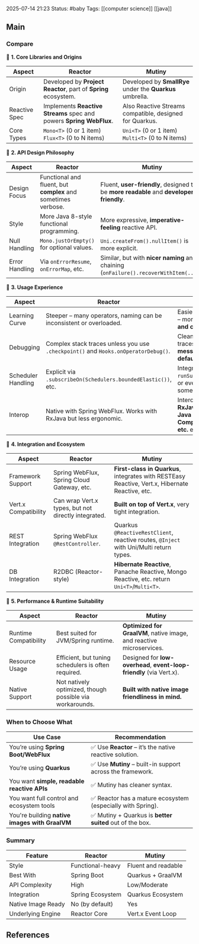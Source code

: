 2025-07-14 21:23
Status: #baby
Tags: [[computer science]] [[java]]
## Main

### Compare

🔧 **1. Core Libraries and Origins**

|Aspect|**Reactor**|**Mutiny**|
|---|---|---|
|Origin|Developed by **Project Reactor**, part of **Spring** ecosystem.|Developed by **SmallRye** under the **Quarkus** umbrella.|
|Reactive Spec|Implements **Reactive Streams** spec and powers **Spring WebFlux**.|Also Reactive Streams compatible, designed for Quarkus.|
|Core Types|`Mono<T>` (0 or 1 item) `Flux<T>` (0 to N items)|`Uni<T>` (0 or 1 item) `Multi<T>` (0 to N items)|

🧠 **2. API Design Philosophy**

| Aspect         | **Reactor**                                                   | **Mutiny**                                                                              |
| -------------- | ------------------------------------------------------------- | --------------------------------------------------------------------------------------- |
| Design Focus   | Functional and fluent, but **complex** and sometimes verbose. | Fluent, **user-friendly**, designed to be **more readable** and **developer-friendly**. |
| Style          | More Java 8-style functional programming.                     | More expressive, **imperative-feeling** reactive API.                                   |
| Null Handling  | `Mono.justOrEmpty()` for optional values.                     | `Uni.createFrom().nullItem()` is more explicit.                                         |
| Error Handling | Via `onErrorResume`, `onErrorMap`, etc.                       | Similar, but with **nicer naming** and chaining (`onFailure().recoverWithItem(...)`).   |

🧪 **3. Usage Experience**

|Aspect|**Reactor**|**Mutiny**|
|---|---|---|
|Learning Curve|Steeper – many operators, naming can be inconsistent or overloaded.|Easier to get started – more **opinionated and consistent** API.|
|Debugging|Complex stack traces unless you use `.checkpoint()` and `Hooks.onOperatorDebug()`.|Cleaner stack traces; **better error messages by default**.|
|Scheduler Handling|Explicit via `.subscribeOn(Schedulers.boundedElastic())`, etc.|Integrated via `runSubscriptionOn`, or even hidden in some operators.|
|Interop|Native with Spring WebFlux. Works with RxJava but less ergonomic.|Interoperates with **RxJava, Reactor, Java CompletableFuture, etc.** easily.|

🔌 **4. Integration and Ecosystem**

|Aspect|**Reactor**|**Mutiny**|
|---|---|---|
|Framework Support|Spring WebFlux, Spring Cloud Gateway, etc.|**First-class in Quarkus**, integrates with RESTEasy Reactive, Vert.x, Hibernate Reactive, etc.|
|Vert.x Compatibility|Can wrap Vert.x types, but not directly integrated.|**Built on top of Vert.x**, very tight integration.|
|REST Integration|Spring WebFlux `@RestController`.|Quarkus `@ReactiveRestClient`, reactive routes, `@Inject` with Uni/Multi return types.|
|DB Integration|R2DBC (Reactor-style)|**Hibernate Reactive**, Panache Reactive, Mongo Reactive, etc. return `Uni<T>`/`Multi<T>`.|

🚀 **5. Performance & Runtime Suitability**

|Aspect|**Reactor**|**Mutiny**|
|---|---|---|
|Runtime Compatibility|Best suited for JVM/Spring runtime.|**Optimized for GraalVM**, native image, and reactive microservices.|
|Resource Usage|Efficient, but tuning schedulers is often required.|Designed for **low-overhead**, **event-loop-friendly** (via Vert.x).|
|Native Support|Not natively optimized, though possible via workarounds.|**Built with native image friendliness in mind.**|
### When to Choose What
| Use Case                                       | Recommendation                                             |
| ---------------------------------------------- | ---------------------------------------------------------- |
| You’re using **Spring Boot/WebFlux**           | ✅ Use **Reactor** – it’s the native reactive solution.     |
| You’re using **Quarkus**                       | ✅ Use **Mutiny** – built-in support across the framework.  |
| You want **simple, readable reactive APIs**    | ✅ Mutiny has cleaner syntax.                               |
| You want full control and ecosystem tools      | ✅ Reactor has a mature ecosystem (especially with Spring). |
| You're building **native images with GraalVM** | ✅ Mutiny + Quarkus is **better suited** out of the box.    |

### Summary
|Feature|**Reactor**|**Mutiny**|
|---|---|---|
|Style|Functional-heavy|Fluent and readable|
|Best With|Spring Boot|Quarkus + GraalVM|
|API Complexity|High|Low/Moderate|
|Integration|Spring Ecosystem|Quarkus Ecosystem|
|Native Image Ready|No (by default)|Yes|
|Underlying Engine|Reactor Core|Vert.x Event Loop|


## References